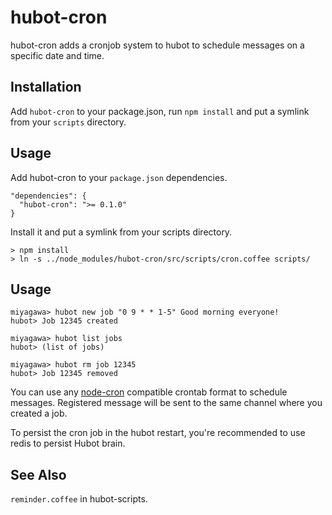 # hubot-cron

hubot-cron adds a cronjob system to hubot to schedule messages on a specific date and time.

## Installation

Add `hubot-cron` to your package.json, run `npm install` and put a symlink from your `scripts` directory.

## Usage

Add hubot-cron to your `package.json` dependencies.

```
"dependencies": {
  "hubot-cron": ">= 0.1.0"
}
```

Install it and put a symlink from your scripts directory.

```
> npm install
> ln -s ../node_modules/hubot-cron/src/scripts/cron.coffee scripts/
```

## Usage

```
miyagawa> hubot new job "0 9 * * 1-5" Good morning everyone!
hubot> Job 12345 created

miyagawa> hubot list jobs
hubot> (list of jobs)

miyagawa> hubot rm job 12345
hubot> Job 12345 removed
```

You can use any [node-cron](https://github.com/ncb000gt/node-cron) compatible crontab format to schedule messages. Registered message will be sent to the same channel where you created a job.

To persist the cron job in the hubot restart, you're recommended to use redis to persist Hubot brain.

## See Also

`reminder.coffee` in hubot-scripts.
